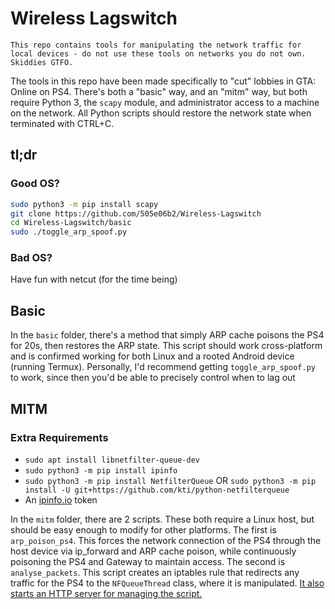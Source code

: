 # Wireless Lagswitch
``This repo contains tools for manipulating the network traffic for local devices - do not use these tools on networks you do not own. Skiddies GTFO.``

The tools in this repo have been made specifically to "cut" lobbies in GTA: Online on PS4. There's both a "basic" way, and an "mitm" way, but both require Python 3, the `scapy` module, and administrator access to a machine on the network. All Python scripts should restore the network state when terminated with CTRL+C.

## tl;dr
### Good OS?
```bash
sudo python3 -m pip install scapy
git clone https://github.com/505e06b2/Wireless-Lagswitch
cd Wireless-Lagswitch/basic
sudo ./toggle_arp_spoof.py
```

### Bad OS?
Have fun with netcut (for the time being)

## Basic
In the `basic` folder, there's a method that simply ARP cache poisons the PS4 for 20s, then restores the ARP state. This script should work cross-platform and is confirmed working for both Linux and a rooted Android device (running Termux). Personally, I'd recommend getting `toggle_arp_spoof.py` to work, since then you'd be able to precisely control when to lag out

## MITM
### Extra Requirements
- `sudo apt install libnetfilter-queue-dev`
- `sudo python3 -m pip install ipinfo`
- `sudo python3 -m pip install NetfilterQueue` OR `sudo python3 -m pip install -U git+https://github.com/kti/python-netfilterqueue`
- An [ipinfo.io](http://ipinfo.io) token

In the `mitm` folder, there are 2 scripts. These both require a Linux host, but should be easy enough to modify for other platforms. The first is `arp_poison_ps4`. This forces the network connection of the PS4 through the host device via ip_forward and ARP cache poison, while continuously poisoning the PS4 and Gateway to maintain access. The second is `analyse_packets`. This script creates an iptables rule that redirects any traffic for the PS4 to the `NFQueueThread` class, where it is manipulated. [It also starts an HTTP server for managing the script.](http://localhost:8181)
